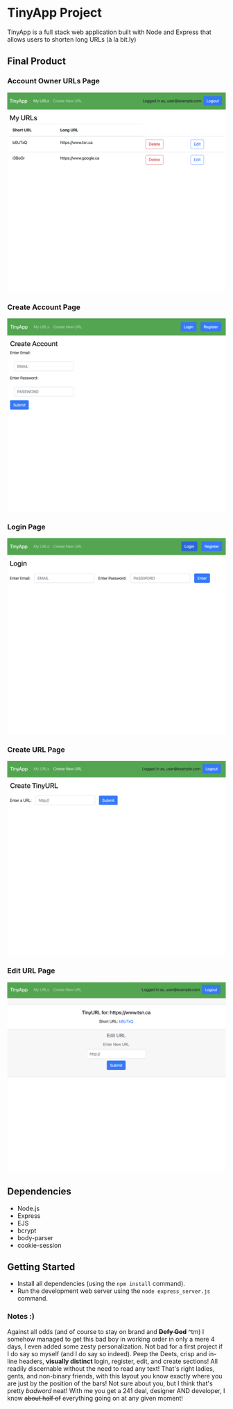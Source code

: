 # TinyApp Project

TinyApp is a full stack web application built with Node and Express that allows users to shorten long URLs (à la bit.ly)

## Final Product

### Account Owner URLs Page
!["Account Owner URLs Page"](https://github.com/renji-3/tinyapp/blob/master/docs/my-urls-page.png?raw=true)

### Create Account Page
!["Create Account Page"](https://github.com/renji-3/tinyapp/blob/master/docs/create-account-page.png?raw=true)

### Login Page
!["Login Page"](https://github.com/renji-3/tinyapp/blob/master/docs/login-page.png?raw=true)

### Create URL Page
!["Create URL Page"](https://github.com/renji-3/tinyapp/blob/master/docs/create-url-page.png?raw=true)

### Edit URL Page
!["Edit URL Page"](https://github.com/renji-3/tinyapp/blob/master/docs/edit-url-page.png?raw=true)



## Dependencies

- Node.js
- Express
- EJS
- bcrypt
- body-parser
- cookie-session

## Getting Started

- Install all dependencies (using the `npm install` command).
- Run the development web server using the `node express_server.js` command.

### Notes :)

Against all odds (and of course to stay on brand and **~~Defy God~~** ^tm) I somehow managed to get this bad boy in working order in only a mere 4 days, I even added some zesty personalization. Not bad for a first project if I do say so myself (and I do say so indeed). Peep the Deets, crisp and in-line headers, **visually distinct** login, register, edit, and create sections! All readily discernable without the need to read any text! That's right ladies, gents, and non-binary friends, with this layout you know exactly where you are just by the position of the bars! Not sure about you, but I think that's pretty *badword* neat! With me you get a 241 deal, designer AND developer, I know ~~about half of~~ everything going on at any given moment!
